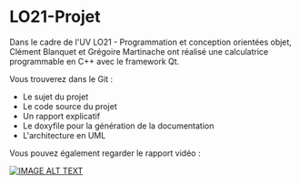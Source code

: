 # LO21-Projet

Dans le cadre de l'UV LO21 - Programmation et conception orientées objet, Clément Blanquet et Grégoire Martinache ont réalisé une 
calculatrice programmable en C++ avec le framework Qt.

Vous trouverez dans le Git :
- Le sujet du projet
- Le code source du projet
- Un rapport explicatif
- Le doxyfile pour la génération de la documentation
- L'architecture en UML

Vous pouvez également regarder le rapport vidéo :


[![IMAGE ALT TEXT](http://img.youtube.com/vi/T6ouavfr1LY/0.jpg)](http://www.youtube.com/watch?v=T6ouavfr1LY "Rapport vidéo")
